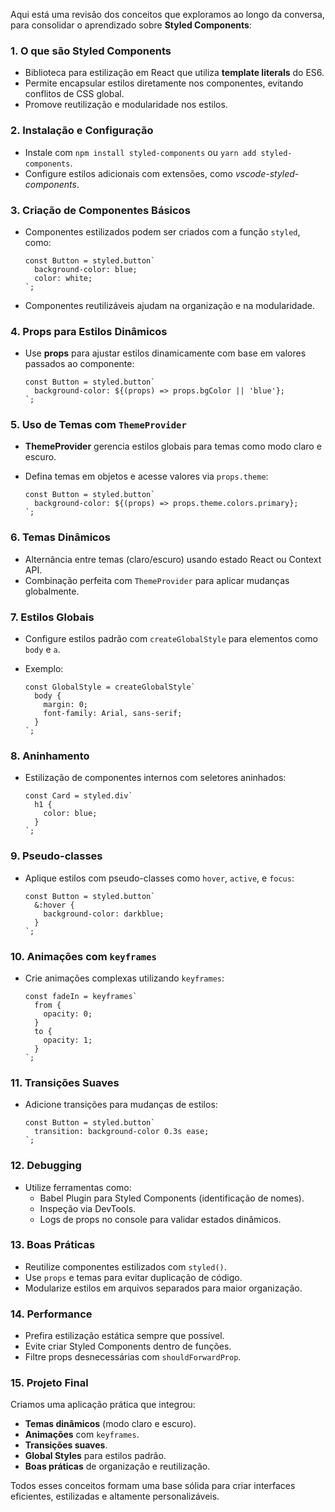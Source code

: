 Aqui está uma revisão dos conceitos que exploramos ao longo da conversa, para consolidar o aprendizado sobre **Styled Components**:

### **1. O que são Styled Components**

- Biblioteca para estilização em React que utiliza **template literals** do ES6.
- Permite encapsular estilos diretamente nos componentes, evitando conflitos de CSS global.
- Promove reutilização e modularidade nos estilos.

### **2. Instalação e Configuração**

- Instale com `npm install styled-components` ou `yarn add styled-components`.
- Configure estilos adicionais com extensões, como _vscode-styled-components_.

### **3. Criação de Componentes Básicos**

- Componentes estilizados podem ser criados com a função `styled`, como:

    ```
    const Button = styled.button`
      background-color: blue;
      color: white;
    `;
    ```

- Componentes reutilizáveis ajudam na organização e na modularidade.

### **4. Props para Estilos Dinâmicos**

- Use **props** para ajustar estilos dinamicamente com base em valores passados ao componente:

    ```
    const Button = styled.button`
      background-color: ${(props) => props.bgColor || 'blue'};
    `;
    ```

### **5. Uso de Temas com** `ThemeProvider`

- **ThemeProvider** gerencia estilos globais para temas como modo claro e escuro.
- Defina temas em objetos e acesse valores via `props.theme`:

    ```
    const Button = styled.button`
      background-color: ${(props) => props.theme.colors.primary};
    `;
    ```

### **6. Temas Dinâmicos**

- Alternância entre temas (claro/escuro) usando estado React ou Context API.
- Combinação perfeita com `ThemeProvider` para aplicar mudanças globalmente.

### **7. Estilos Globais**

- Configure estilos padrão com `createGlobalStyle` para elementos como `body` e `a`.
- Exemplo:

    ```
    const GlobalStyle = createGlobalStyle`
      body {
        margin: 0;
        font-family: Arial, sans-serif;
      }
    `;
    ```

### **8. Aninhamento**

- Estilização de componentes internos com seletores aninhados:

    ```
    const Card = styled.div`
      h1 {
        color: blue;
      }
    `;
    ```

### **9. Pseudo-classes**

- Aplique estilos com pseudo-classes como `hover`, `active`, e `focus`:

    ```
    const Button = styled.button`
      &:hover {
        background-color: darkblue;
      }
    `;
    ```

### **10. Animações com** `keyframes`

- Crie animações complexas utilizando `keyframes`:

    ```
    const fadeIn = keyframes`
      from {
        opacity: 0;
      }
      to {
        opacity: 1;
      }
    `;
    ```

### **11. Transições Suaves**

- Adicione transições para mudanças de estilos:

    ```
    const Button = styled.button`
      transition: background-color 0.3s ease;
    `;
    ```

### **12. Debugging**

- Utilize ferramentas como:
    - Babel Plugin para Styled Components (identificação de nomes).
    - Inspeção via DevTools.
    - Logs de props no console para validar estados dinâmicos.

### **13. Boas Práticas**

- Reutilize componentes estilizados com `styled()`.
- Use `props` e temas para evitar duplicação de código.
- Modularize estilos em arquivos separados para maior organização.

### **14. Performance**

- Prefira estilização estática sempre que possível.
- Evite criar Styled Components dentro de funções.
- Filtre props desnecessárias com `shouldForwardProp`.

### **15. Projeto Final**

Criamos uma aplicação prática que integrou:
- **Temas dinâmicos** (modo claro e escuro).
- **Animações** com `keyframes`.
- **Transições suaves**.
- **Global Styles** para estilos padrão.
- **Boas práticas** de organização e reutilização.

Todos esses conceitos formam uma base sólida para criar interfaces eficientes, estilizadas e altamente personalizáveis.

